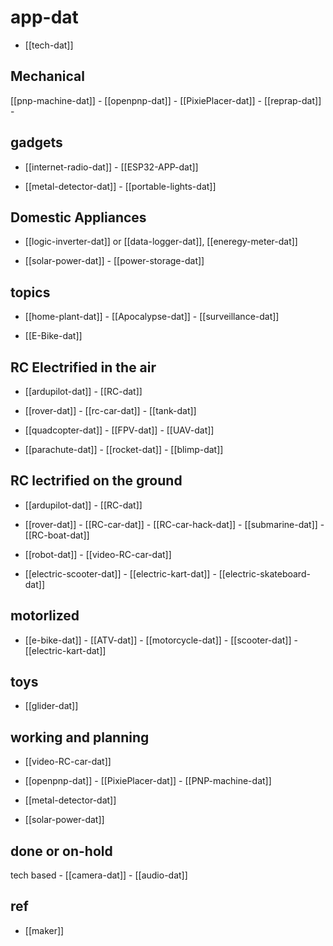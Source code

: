 # app-dat

- [[tech-dat]]

## Mechanical 

[[pnp-machine-dat]] - [[openpnp-dat]] - [[PixiePlacer-dat]] - [[reprap-dat]] - 

## gadgets 

- [[internet-radio-dat]] - [[ESP32-APP-dat]]

- [[metal-detector-dat]] - [[portable-lights-dat]]
  
## Domestic Appliances 

- [[logic-inverter-dat]] or [[data-logger-dat]], [[eneregy-meter-dat]]

- [[solar-power-dat]] - [[power-storage-dat]]
  
## topics 

- [[home-plant-dat]] - [[Apocalypse-dat]] - [[surveillance-dat]]

- [[E-Bike-dat]]

## RC Electrified in the air

- [[ardupilot-dat]] - [[RC-dat]]

- [[rover-dat]] - [[rc-car-dat]] - [[tank-dat]]

- [[quadcopter-dat]] - [[FPV-dat]] - [[UAV-dat]]

- [[parachute-dat]] - [[rocket-dat]] - [[blimp-dat]]
  
## RC lectrified on the ground  

- [[ardupilot-dat]] - [[RC-dat]]
  
- [[rover-dat]] - [[RC-car-dat]] - [[RC-car-hack-dat]] - [[submarine-dat]] - [[RC-boat-dat]]

- [[robot-dat]] - [[video-RC-car-dat]]

- [[electric-scooter-dat]] - [[electric-kart-dat]] - [[electric-skateboard-dat]]

## motorlized

- [[e-bike-dat]] - [[ATV-dat]] - [[motorcycle-dat]] - [[scooter-dat]] - [[electric-kart-dat]]


## toys 

- [[glider-dat]]

## working and planning

- [[video-RC-car-dat]]

- [[openpnp-dat]] - [[PixiePlacer-dat]] - [[PNP-machine-dat]]

- [[metal-detector-dat]]

- [[solar-power-dat]]


## done or on-hold

tech based - [[camera-dat]] - [[audio-dat]]




## ref 

- [[maker]]